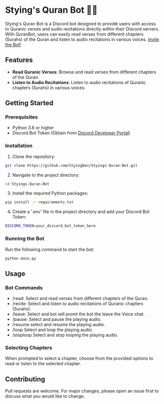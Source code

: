 # Stying's Quran Bot 📖🕌

Stying's Quran Bot is a Discord bot designed to provide users with access to Quranic verses and audio recitations directly within their Discord servers. With QuranBot, users can easily read verses from different chapters (Surahs) of the Quran and listen to audio recitations in various voices.
[Invite the Bot!](https://discord.com/oauth2/authorize?client_id=1230056938847338497&permissions=277028587584&scope=bot)

## Features

- **Read Quranic Verses**: Browse and read verses from different chapters of the Quran.
- **Listen to Audio Recitations**: Listen to audio recitations of Quranic chapters (Surahs) in various voices.

## Getting Started

### Prerequisites

- Python 3.8 or higher
- Discord Bot Token (Obtain from [Discord Developer Portal](https://discord.com/developers/applications))

### Installation

1. Clone the repository:

  ```bash
  git clone https://github.com/StyingDev/Styings-Quran-Bot.git
  ```

2. Navigate to the project directory:
  ```bash
  cd Styings-Quran-Bot
  ```

3. Install the required Python packages:

  ```bash
  pip install -r requirements.txt
  ```

4. Create a '.env' file in the project directory and add your Discord Bot Token:

  ```bash
  DISCORD_TOKEN=your_discord_bot_token_here
  ```


### Running the Bot

Run the following command to start the bot:

  ```bash
  python main.py
  ```

## Usage
### Bot Commands

   - /read: Select and read verses from different chapters of the Quran.
   - /recite: Select and listen to audio recitations of Quranic chapters (Surahs).
   - /leave: Select and bot will promt the bot the leave the Voice chat.
   - /pause: Select and pause the playing audio.
   - /resume select and resume the playing audio.
   - /loop Select and loop the playing audio.
   - /stoploop Select and stop looping the playing audio.

### Selecting Chapters

When prompted to select a chapter, choose from the provided options to read or listen to the selected chapter.


## Contributing

Pull requests are welcome. For major changes, please open an issue first to discuss what you would like to change.

